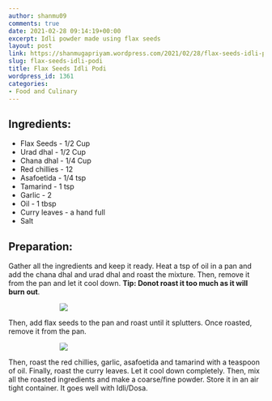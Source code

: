 ```yaml
---
author: shanmu09
comments: true
date: 2021-02-28 09:14:19+00:00
excerpt: Idli powder made using flax seeds
layout: post
link: https://shanmugapriyam.wordpress.com/2021/02/28/flax-seeds-idli-podi/
slug: flax-seeds-idli-podi
title: Flax Seeds Idli Podi
wordpress_id: 1361
categories:
- Food and Culinary
---
```

<style>
.square {
    float:left;
    width: 49%;
    border-radius:5%;
    padding-bottom : 40%; /* = width for a 1:1 aspect ratio */
    margin:0.5%;
    background-position:center center;
    background-repeat:no-repeat;
    background-size:cover; /* you change this to "contain" if you don't want the images to be cropped */
}
	
#break {
    clear:both;
}

.img_1{background-image:url('https://shanmugapriyam.files.wordpress.com/2021/02/00100lrportrait_00100_burst20210126173401386_cover.jpg?resize=2000%2C2000');}
.img_2{background-image:url('https://shanmugapriyam.files.wordpress.com/2021/02/00100lrportrait_00100_burst20210126173617807_cover.jpg?resize=2000%2C2000');}


.resize_fit_center {
    max-width:60%;
    max-height:60%;
    vertical-align: middle;
    display: block;
    margin-left: auto;
    margin-right: auto;
    border-radius:5%;
}

.center {
  margin: auto;
  width: 60%;
}
</style>



## Ingredients:







  * Flax Seeds - 1/2 Cup
  * Urad dhal - 1/2 Cup
  * Chana dhal - 1/4 Cup
  * Red chillies - 12
  * Asafoetida - 1/4 tsp
  * Tamarind - 1 tsp
  * Garlic - 2
  * Oil - 1 tbsp
  * Curry leaves - a hand full
  * Salt






## Preparation:







Gather all the ingredients and keep it ready. Heat a tsp of oil in a pan and add the chana dhal and urad dhal and roast the mixture. Then, remove it from the pan and let it cool down. **Tip: Donot roast it too much as it will burn out**.



<div>
	<img src="https://shanmugapriyam.files.wordpress.com/2021/02/00100lrportrait_00100_burst20210126172505997_cover.jpg?resize=2000%2C2000"  class="resize_fit_center"/>
</div>
<p/>




Then, add flax seeds to the pan and roast until it splutters. Once roasted, remove it from the pan.




<div>
	<img src="https://shanmugapriyam.files.wordpress.com/2021/02/00100lrportrait_00100_burst20210126171908339_cover-1.jpg?resize=2000%2C2000"  class="resize_fit_center"/>
</div>
<p/>



Then, roast the red chillies, garlic, asafoetida and tamarind with a teaspoon of oil. Finally, roast the curry leaves. Let it cool down completely. Then, mix all the roasted ingredients and make a coarse/fine powder. Store it in an air tight container. It goes well with Idli/Dosa.







<div class="square img_1">
</div>
<div class="square img_2">
</div>
<div id="break"> </div>
<p/>















